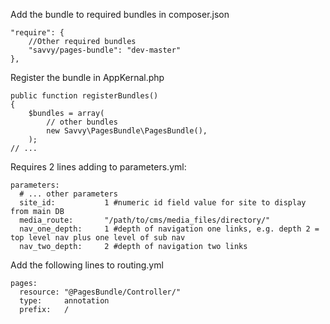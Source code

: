 Add the bundle to required bundles in composer.json

    "require": {
        //Other required bundles
        "savvy/pages-bundle": "dev-master"
    },

Register the bundle in AppKernal.php

    public function registerBundles()
    {
        $bundles = array(
            // other bundles
            new Savvy\PagesBundle\PagesBundle(),
        );
    // ...

Requires 2 lines adding to parameters.yml:

    parameters:
      # ... other parameters
      site_id:           1 #numeric id field value for site to display from main DB
      media_route:       "/path/to/cms/media_files/directory/"
      nav_one_depth:     1 #depth of navigation one links, e.g. depth 2 = top level nav plus one level of sub nav
      nav_two_depth:     2 #depth of navigation two links

Add the following lines to routing.yml

    pages:
      resource: "@PagesBundle/Controller/"
      type:     annotation
      prefix:   /